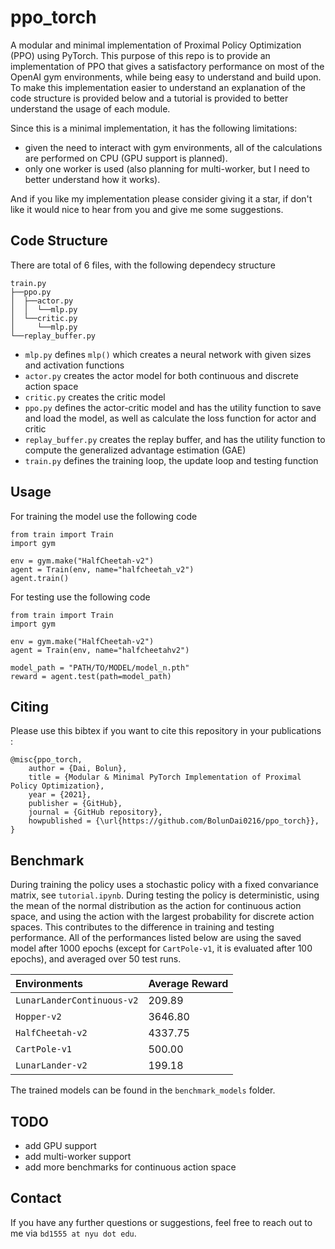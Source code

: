 # ppo_torch
A modular and minimal implementation of Proximal Policy Optimization (PPO) using PyTorch. This purpose of this repo is to provide an implementation of PPO that gives a satisfactory performance on most of the OpenAI gym environments, while being easy to understand and build upon. To make this implementation easier to understand an explanation of the code structure is provided below and a tutorial is provided to better understand the usage of each module.

Since this is a minimal implementation, it has the following limitations:

- given the need to interact with gym environments, all of the calculations are performed on CPU (GPU support is planned).
- only one worker is used (also planning for multi-worker, but I need to better understand how it works).

And if you like my implementation please consider giving it a star, if don't like it would nice to hear from you and give me some suggestions.


## Code Structure
There are total of 6 files, with the following dependecy structure

    train.py
    ├──ppo.py
    │  ├──actor.py
    │  │  └──mlp.py
    │  └──critic.py
    │     └──mlp.py
    └──replay_buffer.py

- `mlp.py` defines `mlp()` which creates a neural network with given sizes and activation functions
- `actor.py` creates the actor model for both continuous and discrete action space
- `critic.py` creates the critic model
- `ppo.py` defines the actor-critic model and has the utility function to save and load the model, as well as calculate the loss function for actor and critic
- `replay_buffer.py` creates the replay buffer, and has the utility function to compute the generalized advantage estimation (GAE)
- `train.py` defines the training loop, the update loop and testing function


## Usage
For training the model use the following code
```
from train import Train
import gym

env = gym.make("HalfCheetah-v2")
agent = Train(env, name="halfcheetah_v2")
agent.train()
```

For testing use the following code
```
from train import Train
import gym

env = gym.make("HalfCheetah-v2")
agent = Train(env, name="halfcheetahv2")

model_path = "PATH/TO/MODEL/model_n.pth"
reward = agent.test(path=model_path)
```

## Citing 
Please use this bibtex if you want to cite this repository in your publications :

    @misc{ppo_torch,
        author = {Dai, Bolun},
        title = {Modular & Minimal PyTorch Implementation of Proximal Policy Optimization},
        year = {2021},
        publisher = {GitHub},
        journal = {GitHub repository},
        howpublished = {\url{https://github.com/BolunDai0216/ppo_torch}},
    }


## Benchmark
During training the policy uses a stochastic policy with a fixed convariance matrix, see `tutorial.ipynb`. During testing the policy is deterministic, using the mean of the normal distribution as the action for continuous action space, and using the action with the largest probability for discrete action spaces. This contributes to the difference in training and testing performance. All of the performances listed below are using the saved model after 1000 epochs (except for `CartPole-v1`, it is evaluated after 100 epochs), and averaged over 50 test runs.

| Environments               | Average Reward |
| :------------------------- | :------------- |
| `LunarLanderContinuous-v2` | 209.89         |
| `Hopper-v2`                | 3646.80        |
| `HalfCheetah-v2`           | 4337.75        |
| `CartPole-v1`              | 500.00         |
| `LunarLander-v2`           | 199.18         |

The trained models can be found in the `benchmark_models` folder.

## TODO
- add GPU support
- add multi-worker support
- add more benchmarks for continuous action space

## Contact
If you have any further questions or suggestions, feel free to reach out to me via `bd1555 at nyu dot edu`.
